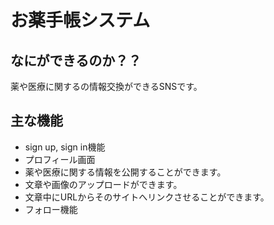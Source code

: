 # お薬手帳システム

## なにができるのか？？

薬や医療に関するの情報交換ができるSNSです。

## 主な機能

* sign up, sign in機能
* プロフィール画面
* 薬や医療に関する情報を公開することができます。
* 文章や画像のアップロードができます。
* 文章中にURLからそのサイトへリンクさせることができます。
* フォロー機能
